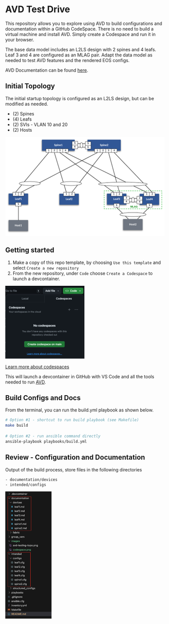 # AVD Test Drive

This repository allows you to explore using AVD to build configurations and documentation within a GitHub CodeSpace. There is no need to build a virtual machine and install AVD.  Simply create a Codespace and run it in your browser.

The base data model includes an L2LS design with 2 spines and 4 leafs. Leaf 3 and 4 are configured as an MLAG pair. Adapt the data model as needed to test AVD features and the rendered EOS configs.

AVD Documentation can be found [here](https://avd.arista.com/4.10/).

## Initial Topology

The initial startup topology is configured as an L2LS design, but can be modified as needed.

- (2) Spines
- (4) Leafs
- (2) SVIs - VLAN 10 and 20
- (2) Hosts

<img src="images/avd-testing-topo.png" width="600">

## Getting started

1. Make a copy of this repo template, by choosing `Use this template` and select `Create a new repository`
2. From the new repository, under `Code` choose `Create a Codespace` to launch a devcontainer.

<img src="images/codespace.png" width="250">

[Learn more about codespaces](https://docs.github.com/en/codespaces)

This will launch a devcontainer in GitHub with VS Code and all the tools needed to run [AVD](https://avd.arista.com/).

## Build Configs and Docs

From the terminal, you can run the build.yml playbook as shown below.

``` bash
# Option #1 - shortcut to run build playbook (see Makefile)
make build

# Option #2 - run ansible command directly
ansible-playbook playbooks/build.yml
```

## Review - Configuration and Documentation

Output of the build process, store files in the following directories

``` text
- documentation/devices
- intended/configs
```

<img src="images/files.png" height="400">
